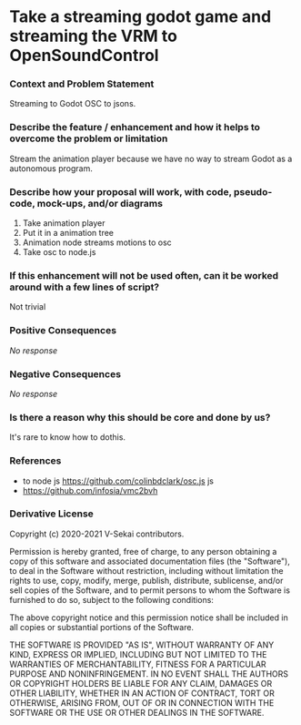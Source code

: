 # Take a streaming godot game and streaming the VRM to OpenSoundControl

### Context and Problem Statement

Streaming to Godot OSC to jsons.

### Describe the feature / enhancement and how it helps to overcome the problem or limitation

Stream the animation player because we have no way to stream Godot as a autonomous program.

### Describe how your proposal will work, with code, pseudo-code, mock-ups, and/or diagrams

1. Take animation player
2. Put it in a animation tree
3. Animation node streams motions to osc
4. Take osc to node.js

### If this enhancement will not be used often, can it be worked around with a few lines of script?

Not trivial

### Positive Consequences

_No response_

### Negative Consequences

_No response_

### Is there a reason why this should be core and done by us?

It's rare to know how to dothis.

### References

- to node js https://github.com/colinbdclark/osc.js js
- https://github.com/infosia/vmc2bvh

### Derivative License

Copyright (c) 2020-2021 V-Sekai contributors.

Permission is hereby granted, free of charge, to any person obtaining a copy
of this software and associated documentation files (the "Software"), to deal
in the Software without restriction, including without limitation the rights
to use, copy, modify, merge, publish, distribute, sublicense, and/or sell
copies of the Software, and to permit persons to whom the Software is
furnished to do so, subject to the following conditions:

The above copyright notice and this permission notice shall be included in all
copies or substantial portions of the Software.

THE SOFTWARE IS PROVIDED "AS IS", WITHOUT WARRANTY OF ANY KIND, EXPRESS OR
IMPLIED, INCLUDING BUT NOT LIMITED TO THE WARRANTIES OF MERCHANTABILITY,
FITNESS FOR A PARTICULAR PURPOSE AND NONINFRINGEMENT. IN NO EVENT SHALL THE
AUTHORS OR COPYRIGHT HOLDERS BE LIABLE FOR ANY CLAIM, DAMAGES OR OTHER
LIABILITY, WHETHER IN AN ACTION OF CONTRACT, TORT OR OTHERWISE, ARISING FROM,
OUT OF OR IN CONNECTION WITH THE SOFTWARE OR THE USE OR OTHER DEALINGS IN THE
SOFTWARE.
